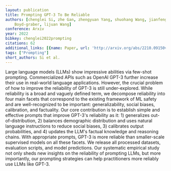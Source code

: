 ```yaml
---
layout: publication
title: Prompting GPT-3 To Be Reliable
authors: [chenglei Si, zhe Gan, zhengyuan Yang, shuohang Wang, jianfeng Wang, jordan
    Boyd-graber, lijuan Wang]
conference: Arxiv
year: 2022
bibkey: chenglei2022prompting
citations: 62
additional_links: [{name: Paper, url: 'http://arxiv.org/abs/2210.09150v2'}]
tags: ["Prompting"]
short_authors: Si et al.
---
```

Large language models (LLMs) show impressive abilities via few-shot
prompting. Commercialized APIs such as OpenAI GPT-3 further increase their use
in real-world language applications. However, the crucial problem of how to
improve the reliability of GPT-3 is still under-explored. While reliability is
a broad and vaguely defined term, we decompose reliability into four main
facets that correspond to the existing framework of ML safety and are
well-recognized to be important: generalizability, social biases, calibration,
and factuality. Our core contribution is to establish simple and effective
prompts that improve GPT-3's reliability as it: 1) generalizes
out-of-distribution, 2) balances demographic distribution and uses natural
language instructions to reduce social biases, 3) calibrates output
probabilities, and 4) updates the LLM's factual knowledge and reasoning chains.
With appropriate prompts, GPT-3 is more reliable than smaller-scale supervised
models on all these facets. We release all processed datasets, evaluation
scripts, and model predictions. Our systematic empirical study not only sheds
new insights on the reliability of prompting LLMs, but more importantly, our
prompting strategies can help practitioners more reliably use LLMs like GPT-3.